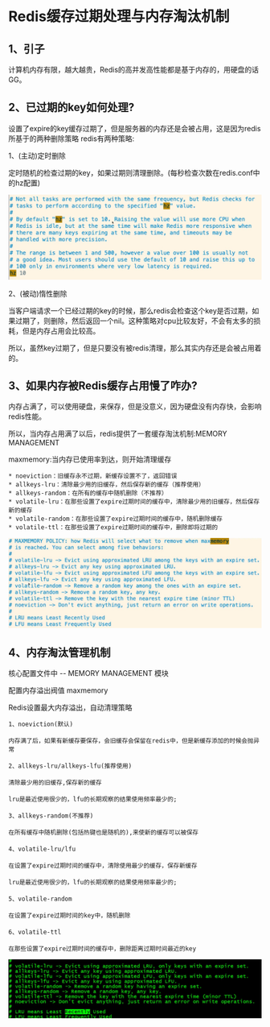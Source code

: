 # Redis缓存过期处理与内存淘汰机制

## 1、引子

计算机内存有限，越大越贵，Redis的高并发高性能都是基于内存的，用硬盘的话GG。

## 2、已过期的key如何处理?

设置了expire的key缓存过期了，但是服务器的内存还是会被占用，这是因为redis所基于的两种删除策略 redis有两种策略:

1、(主动)定时删除

定时随机的检查过期的key，如果过期则清理删除。(每秒检查次数在redis.conf中的hz配置)

![输入图片说明](../img/15.jpg)

2、(被动)惰性删除

当客户端请求一个已经过期的key的时候，那么redis会检查这个key是否过期，如果过期了，则删除，然后返回一个nil。这种策略对cpu比较友好，不会有太多的损耗，但是内存占用会比较高。

所以，虽然key过期了，但是只要没有被redis清理，那么其实内存还是会被占用着的。

## 3、如果内存被Redis缓存占用慢了咋办?

内存占满了，可以使用硬盘，来保存，但是没意义，因为硬盘没有内存快，会影响redis性能。

所以，当内存占用满了以后，redis提供了一套缓存淘汰机制:MEMORY MANAGEMENT

maxmemory:当内存已使用率到达，则开始清理缓存

```
* noeviction：旧缓存永不过期，新缓存设置不了，返回错误
* allkeys-lru：清除最少用的旧缓存，然后保存新的缓存（推荐使用）
* allkeys-random：在所有的缓存中随机删除（不推荐）
* volatile-lru：在那些设置了expire过期时间的缓存中，清除最少用的旧缓存，然后保存新的缓存
* volatile-random：在那些设置了expire过期时间的缓存中，随机删除缓存
* volatile-ttl：在那些设置了expire过期时间的缓存中，删除即将过期的
```

![输入图片说明](../img/16.jpg)

## 4、内存淘汰管理机制

核心配置文件中 -- MEMORY MANAGEMENT 模块

配置内存溢出阀值  maxmemory

Redis设置最大内存溢出，自动清理策略

```
1、noeviction(默认)

内存满了后，如果有新缓存要保存，会旧缓存会保留在redis中，但是新缓存添加的时候会抛异常

2、allkeys-lru/allkeys-lfu(推荐使用)

清除最少用的旧缓存,保存新的缓存

lru是最近使用很少的，lfu的长期观察的结果使用频率最少的;

3、allkeys-random(不推荐)

在所有缓存中随机删除(包括热键也是随机的),来使新的缓存可以被保存

4、volatile-lru/lfu

在设置了expire过期时间的缓存中，清除使用最少的缓存，保存新缓存

lru是最近使用很少的，lfu的长期观察的结果使用频率最少的;

5、volatile-random

在设置了expire过期时间的key中，随机删除

6、volatile-ttl

在那些设置了expire过期时间的缓存中，删除距离过期时间最近的key

```

![输入图片说明](../img/14.jpg)
